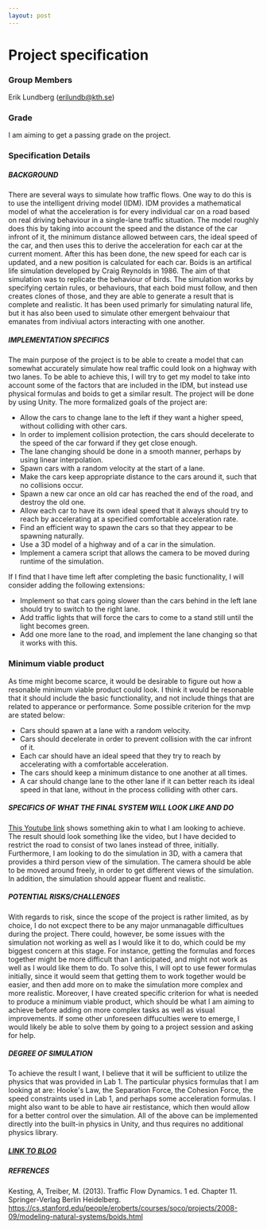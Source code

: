 ```yaml
---
layout: post
---
```


# Project specification
### Group Members
Erik Lundberg (erilundb@kth.se)
### Grade
I am aiming to get a passing grade on the project.
### Specification Details

##### BACKGROUND
There are several ways to simulate how traffic flows. One way to do this is to use the intelligent driving model (IDM). IDM provides a mathematical model of what the acceleration is for every individual car on a road based on real driving behaviour in a single-lane traffic situation. The model roughly does this by taking into account the speed and the distance of the car infront of it, the minimum distance allowed between cars, the ideal speed of the car, and then uses this to derive the acceleration for each car at the current moment. After this has been done, the new speed for each car is updated, and a new position is calculated for each car. Boids is an artifical life simulation developed by Craig Reynolds in 1986. The aim of that simulation was to replicate the behaviour of birds. The simulation works by specifying certain rules, or behaviours, that each boid must follow, and then creates clones of those, and they are able to generate a result that is complete and realistic. It has been used primarly for simulating natural life, but it has also been used to simulate other emergent behvaiour that emanates from indiviual actors interacting with one another.

##### IMPLEMENTATION SPECIFICS

The main purpose of the project is to be able to create a model that can somewhat accurately simulate how real traffic could look on a highway with two lanes. To be able to achieve this, I will try to get my model to take into account some of the factors that are included in the IDM, but instead use physical formulas and boids to get a similar result. The project will be done by using Unity. The more formalized goals of the project are:

- Allow the cars to change lane to the left if they want a higher speed, without colliding with other cars.
- In order to implement collision protection, the cars should decelerate to the speed of the car forward if they get close enough.
- The lane changing should be done in a smooth manner, perhaps by using linear interpolation.
- Spawn cars with a random velocity at the start of a lane.
- Make the cars keep appropriate distance to the cars around it, such that no collisions occur.
- Spawn a new car once an old car has reached the end of the road, and destroy the old one.
- Allow each car to have its own ideal speed that it always should try to reach by accelerating at a specified comfortable acceleration rate.
- Find an efficient way to spawn the cars so that they appear to be spawning naturally.
- Use a 3D model of a highway and of a car in the simulation.
- Implement a camera script that allows the camera to be moved during runtime of the simulation.

If I find that I have time left after completing the basic functionality, I will consider adding the following extensions:
- Implement so that cars going slower than the cars behind in the left lane should try to switch to the right lane.
- Add traffic lights that will force the cars to come to a stand still until the light becomes green.
- Add one more lane to the road, and implement the lane changing so that it works with this.

### Minimum viable product
As time might become scarce, it would be desirable to figure out how a resonable minimum viable product could look. I think it would be resonable that it should include the basic functionality, and not include things that are related to apperance or performance. Some possible criterion for the mvp are stated below:

- Cars should spawn at a lane with a random velocity.
- Cars should decelerate in order to prevent collision with the car infront of it.
- Each car should have an ideal speed that they try to reach by accelerating with a comfortable acceleration.
- The cars should keep a minimum distance to one another at all times.
- A car should change lane to the other lane if it can better reach its ideal speed in that lane, without in the process colliding with other cars.

##### SPECIFICS OF WHAT THE FINAL SYSTEM WILL LOOK LIKE AND DO

[This Youtube link](https://www.youtube.com/watch?v=W_kYXpAEnd8&ab_channel=DerPhysiker) shows something akin to what I am looking to achieve. The result should look something like the video, but I have decided to restrict the road to consist of two lanes instead of three, initially. Furthermore, I am looking to do the simulation in 3D, with a camera that provides a third person view of the simulation. The camera should be able to be moved around freely, in order to get different views of the simulation. In addition, the simulation should appear fluent and realistic.

##### POTENTIAL RISKS/CHALLENGES

With regards to risk, since the scope of the project is rather limited, as by choice, I do not excpect there to be any major unmanagable difficultues during the project. There could, however, be some issues with the simulation not working as well as I would like it to do, which could be my biggest concern at this stage. For instance, getting the formulas and forces together might be more difficult than I anticipated, and might not work as well as I would like them to do. To solve this, I will opt to use fewer formulas initially, since it would seem that getting them to work together would be easier, and then add more on to make the simulation more complex and more realistic. Moreover, I have created specific criterion for what is needed to produce a minimum viable product, which should be what I am aiming to achieve before adding on more complex tasks as well as visual improvements. If some other unforeseen diffuculties were to emerge, I would likely be able to solve them by going to a project session and asking for help.

#####  DEGREE OF SIMULATION
To achieve the result I want, I believe that it will be sufficient to utilize the physics that was provided in Lab 1. The particular physics formulas that I am looking at are: Hooke's Law, the Separation Force, the Cohesion Force, the speed constraints used in Lab 1, and perhaps some acceleration formulas. I might also want to be able to have air restistance, which then would allow for a better control over the simulation. All of the above can be implemented directly into the built-in physics in Unity, and thus requires no additional physics library.

##### [LINK TO BLOG](https://eriklundberg1.github.io/)

##### REFRENCES
Kesting, A, Treiber, M. (2013). Traffic Flow Dynamics. 1 ed. Chapter 11. Springer-Verlag Berlin Heidelberg.
https://cs.stanford.edu/people/eroberts/courses/soco/projects/2008-09/modeling-natural-systems/boids.html
